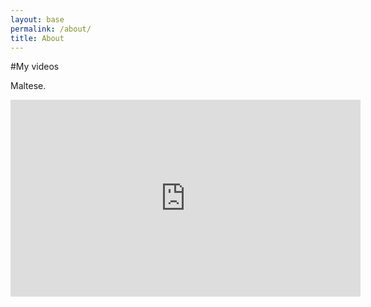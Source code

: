 ```yaml
---
layout: base
permalink: /about/
title: About
---
```


#My videos

Maltese.
<iframe width="560" height="315" src="https://www.youtube.com/embed/eYseg5X5QZY" title="YouTube video player" frameborder="0" allow="accelerometer; autoplay; clipboard-write; encrypted-media; gyroscope; picture-in-picture" allowfullscreen></iframe>
